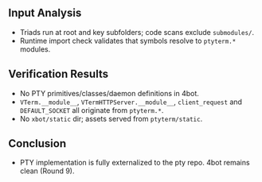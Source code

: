 ## Input Analysis
- Triads run at root and key subfolders; code scans exclude `submodules/`.
- Runtime import check validates that symbols resolve to `ptyterm.*` modules.

## Verification Results
- No PTY primitives/classes/daemon definitions in 4bot.
- `VTerm.__module__`, `VTermHTTPServer.__module__`, `client_request` and `DEFAULT_SOCKET` all originate from `ptyterm.*`.
- No `xbot/static` dir; assets served from `ptyterm/static`.

## Conclusion
- PTY implementation is fully externalized to the pty repo. 4bot remains clean (Round 9).
